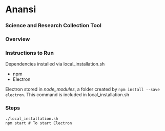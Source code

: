# Anansi
### Science and Research Collection Tool

### Overview

### Instructions to Run

Dependencies installed via local_installation.sh

* npm
* Electron

Electron stored in *node_modules*, a folder created by `npm install --save electron`. This command is included
in local_installation.sh

### Steps

```
./local_installation.sh
npm start # To start Electron
```

